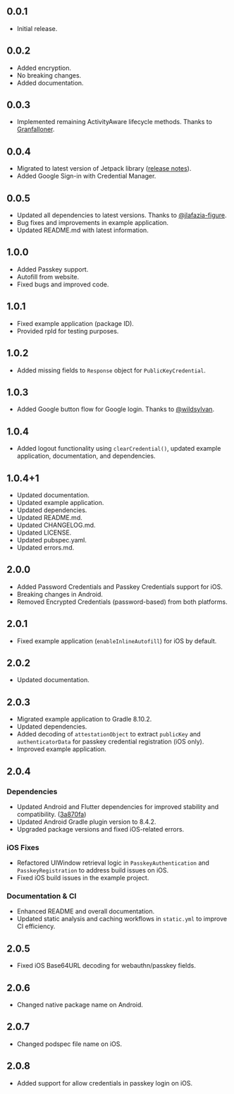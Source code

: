 ## 0.0.1

- Initial release.

## 0.0.2

- Added encryption.
- No breaking changes.
- Added documentation.

## 0.0.3

- Implemented remaining ActivityAware lifecycle methods. Thanks to [Granfalloner](https://github.com/Granfalloner).

## 0.0.4

- Migrated to latest version of Jetpack library ([release notes](https://developer.android.com/jetpack/androidx/releases/credentials#groovy)).
- Added Google Sign-in with Credential Manager.

## 0.0.5

- Updated all dependencies to latest versions. Thanks to [@jlafazia-figure](https://github.com/jlafazia-figure).
- Bug fixes and improvements in example application.
- Updated README.md with latest information.

## 1.0.0

- Added Passkey support.
- Autofill from website.
- Fixed bugs and improved code.

## 1.0.1

- Fixed example application (package ID).
- Provided rpId for testing purposes.

## 1.0.2

- Added missing fields to `Response` object for `PublicKeyCredential`.

## 1.0.3

- Added Google button flow for Google login. Thanks to [@wildsylvan](https://github.com/wildsylvan).

## 1.0.4

- Added logout functionality using `clearCredential()`, updated example application, documentation, and dependencies.

## 1.0.4+1

- Updated documentation.
- Updated example application.
- Updated dependencies.
- Updated README.md.
- Updated CHANGELOG.md.
- Updated LICENSE.
- Updated pubspec.yaml.
- Updated errors.md.

## 2.0.0

- Added Password Credentials and Passkey Credentials support for iOS.
- Breaking changes in Android.
- Removed Encrypted Credentials (password-based) from both platforms.

## 2.0.1

- Fixed example application (`enableInlineAutofill`) for iOS by default.

## 2.0.2

- Updated documentation.

## 2.0.3

- Migrated example application to Gradle 8.10.2.
- Updated dependencies.
- Added decoding of `attestationObject` to extract `publicKey` and `authenticatorData` for passkey credential registration (iOS only).
- Improved example application.

## 2.0.4

### Dependencies
- Updated Android and Flutter dependencies for improved stability and compatibility. ([3a870fa](https://github.com/your-repo/commit/3a870fa))
- Updated Android Gradle plugin version to 8.4.2.
- Upgraded package versions and fixed iOS-related errors.

### iOS Fixes
- Refactored UIWindow retrieval logic in `PasskeyAuthentication` and `PasskeyRegistration` to address build issues on iOS.
- Fixed iOS build issues in the example project.

### Documentation & CI
- Enhanced README and overall documentation.
- Updated static analysis and caching workflows in `static.yml` to improve CI efficiency.

## 2.0.5
- Fixed iOS Base64URL decoding for webauthn/passkey fields.

## 2.0.6
- Changed native package name on Android.

## 2.0.7
- Changed podspec file name on iOS.

## 2.0.8
- Added support for allow credentials in passkey login on iOS.
